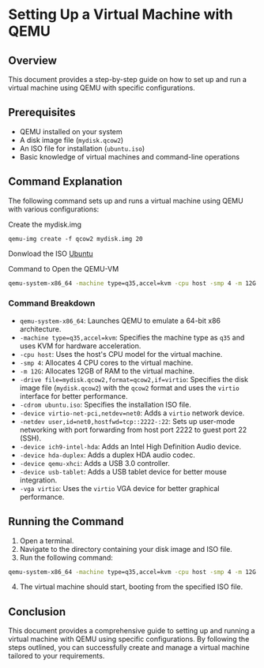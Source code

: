 # Setting Up a Virtual Machine with QEMU

## Overview
This document provides a step-by-step guide on how to set up and run a virtual machine using QEMU with specific configurations.

## Prerequisites
- QEMU installed on your system
- A disk image file (`mydisk.qcow2`)
- An ISO file for installation (`ubuntu.iso`)
- Basic knowledge of virtual machines and command-line operations

## Command Explanation
The following command sets up and runs a virtual machine using QEMU with various configurations:

Create the mydisk.img
```
qemu-img create -f qcow2 mydisk.img 20
```

Donwload the ISO [Ubuntu](https://ubuntu.com/download/desktop)

Command to Open the QEMU-VM
```bash
qemu-system-x86_64 -machine type=q35,accel=kvm -cpu host -smp 4 -m 12G -drive file=mydisk.qcow2,format=qcow2,if=virtio -cdrom ubuntu.iso -device virtio-net-pci,netdev=net0 -netdev user,id=net0,hostfwd=tcp::2222-:22 -device ich9-intel-hda -device hda-duplex -device qemu-xhci -device usb-tablet -vga virtio
```

### Command Breakdown
- `qemu-system-x86_64`: Launches QEMU to emulate a 64-bit x86 architecture.
- `-machine type=q35,accel=kvm`: Specifies the machine type as `q35` and uses KVM for hardware acceleration.
- `-cpu host`: Uses the host's CPU model for the virtual machine.
- `-smp 4`: Allocates 4 CPU cores to the virtual machine.
- `-m 12G`: Allocates 12GB of RAM to the virtual machine.
- `-drive file=mydisk.qcow2,format=qcow2,if=virtio`: Specifies the disk image file (`mydisk.qcow2`) with the `qcow2` format and uses the `virtio` interface for better performance.
- `-cdrom ubuntu.iso`: Specifies the installation ISO file.
- `-device virtio-net-pci,netdev=net0`: Adds a `virtio` network device.
- `-netdev user,id=net0,hostfwd=tcp::2222-:22`: Sets up user-mode networking with port forwarding from host port 2222 to guest port 22 (SSH).
- `-device ich9-intel-hda`: Adds an Intel High Definition Audio device.
- `-device hda-duplex`: Adds a duplex HDA audio codec.
- `-device qemu-xhci`: Adds a USB 3.0 controller.
- `-device usb-tablet`: Adds a USB tablet device for better mouse integration.
- `-vga virtio`: Uses the `virtio` VGA device for better graphical performance.

## Running the Command
1. Open a terminal.
2. Navigate to the directory containing your disk image and ISO file.
3. Run the following command:

```bash
qemu-system-x86_64 -machine type=q35,accel=kvm -cpu host -smp 4 -m 12G -drive file=mydisk.qcow2,format=qcow2,if=virtio -cdrom ubuntu.iso -device virtio-net-pci,netdev=net0 -netdev user,id=net0,hostfwd=tcp::2222-:22 -device ich9-intel-hda -device hda-duplex -device qemu-xhci -device usb-tablet -vga virtio
```

4. The virtual machine should start, booting from the specified ISO file.

## Conclusion
This document provides a comprehensive guide to setting up and running a virtual machine with QEMU using specific configurations. By following the steps outlined, you can successfully create and manage a virtual machine tailored to your requirements.

